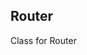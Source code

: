 <!-- Generated by documentation.js. Update this documentation by updating the source code. -->

## Router

Class for Router
